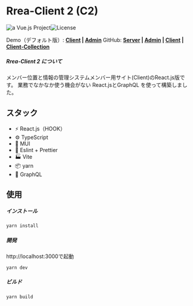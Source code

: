 # Rrea-Client 2 (C2)

![a Vue.js Project](https://img.shields.io/badge/React.js-Front--End-22d3ee.svg?logo=React&style=flat-square)![License](https://img.shields.io/badge/License-MIT-0284c7.svg?logo=&style=flat-square)

Demo（デフォルト版）:  **[Client]() | [Admin]()**     GitHub:  **[Server]() | [Admin]() | [Client]() |  [Client-Collection]()**

##### Rrea-Client 2 について

メンバー位置と情報の管理システムメンバー用サイト(Client)のReact.js版です。
業務でなかなか使う機会がない React.jsとGraphQL を使って構築しました。



## スタック

- ⚡️ React.js（HOOK）
- ⚙️ TypeScript
- 🎨 MUI
- 📑 Eslint + Prettier
- 🏭 Vite
- 📦 yarn
- 🔺 GraphQL



## 使用

##### インストール

```bash
yarn install
```

##### 開発

http://localhost:3000で起動

```bash
yarn dev
```

##### ビルド

```bash
yarn build
```

